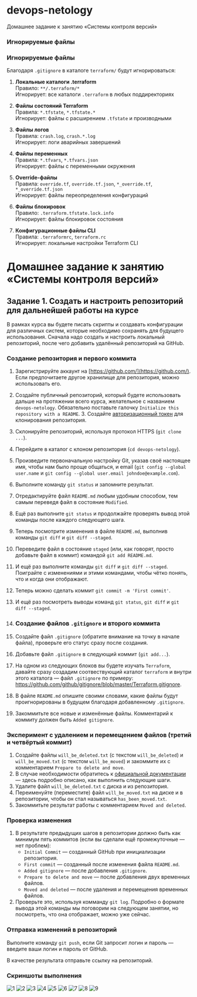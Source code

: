# devops-netology


Домашнее задание к занятию «Системы контроля версий»


### Игнорируемые файлы

### Игнорируемые файлы

Благодаря `.gitignore` в каталоге `terraform/` будут игнорироваться:

1. **Локальные каталоги .terraform**  
   Правило: `**/.terraform/*`  
   Игнорирует: все каталоги `.terraform` в любых поддиректориях

2. **Файлы состояний Terraform**  
   Правила: `*.tfstate`, `*.tfstate.*`  
   Игнорирует: файлы с расширением `.tfstate` и производными

3. **Файлы логов**  
   Правила: `crash.log`, `crash.*.log`  
   Игнорирует: логи аварийных завершений

4. **Файлы переменных**  
   Правила: `*.tfvars`, `*.tfvars.json`  
   Игнорирует: файлы с переменными окружения

5. **Override-файлы**  
   Правила: `override.tf`, `override.tf.json`, `*_override.tf`, `*_override.tf.json`  
   Игнорирует: файлы переопределения конфигураций

6. **Файлы блокировок**  
   Правило: `.terraform.tfstate.lock.info`  
   Игнорирует: файлы блокировок состояния

7. **Конфигурационные файлы CLI**  
   Правила: `.terraformrc`, `terraform.rc`  
   Игнорирует: локальные настройки Terraform CLI


# Домашнее задание к занятию «Системы контроля версий»
## Задание 1. Создать и настроить репозиторий для дальнейшей работы на курсе

В рамках курса вы будете писать скрипты и создавать конфигурации для различных систем, которые необходимо сохранять для будущего использования. 
Сначала надо создать и настроить локальный репозиторий, после чего добавить удалённый репозиторий на GitHub.

### Создание репозитория и первого коммита

1. Зарегистрируйте аккаунт на [https://github.com/](https://github.com/). Если предпочитаете другое хранилище для репозитория, можно использовать его.
2. Создайте публичный репозиторий, который будете использовать дальше на протяжении всего курса, желательное с названием `devops-netology`.
   Обязательно поставьте галочку `Initialize this repository with a README`.
   3. Создайте [авторизационный токен](https://docs.github.com/en/authentication/keeping-your-account-and-data-secure/creating-a-personal-access-token) для клонирования репозитория.
4. Склонируйте репозиторий, используя протокол HTTPS (`git clone ...`).
5. Перейдите в каталог с клоном репозитория (`cd devops-netology`).
6. Произведите первоначальную настройку Git, указав своё настоящее имя, чтобы нам было проще общаться, и email (`git config --global user.name` и `git config --global user.email johndoe@example.com`). 
7. Выполните команду `git status` и запомните результат.
8. Отредактируйте файл `README.md` любым удобным способом, тем самым переведя файл в состояние `Modified`.
9. Ещё раз выполните `git status` и продолжайте проверять вывод этой команды после каждого следующего шага. 
10. Теперь посмотрите изменения в файле `README.md`, выполнив команды `git diff` и `git diff --staged`.
11. Переведите файл в состояние `staged` (или, как говорят, просто добавьте файл в коммит) командой `git add README.md`.
12. И ещё раз выполните команды `git diff` и `git diff --staged`. Поиграйте с изменениями и этими командами, чтобы чётко понять, что и когда они отображают. 
13. Теперь можно сделать коммит `git commit -m 'First commit'`.
14. И ещё раз посмотреть выводы команд `git status`, `git diff` и `git diff --staged`.
15. ### Создание файлов `.gitignore` и второго коммита

1. Создайте файл `.gitignore` (обратите внимание на точку в начале файла), проверьте его статус сразу после создания. 
1. Добавьте файл `.gitignore` в следующий коммит (`git add...`).
1. На одном из следующих блоков вы будете изучать `Terraform`, давайте сразу создадим соотвествующий каталог `terraform` и внутри этого каталога — файл `.gitignore` по примеру: https://github.com/github/gitignore/blob/master/Terraform.gitignore.  
1. В файле `README.md` опишите своими словами, какие файлы будут проигнорированы в будущем благодаря добавленному `.gitignore`.
1. Закоммитьте все новые и изменённые файлы. Комментарий к коммиту должен быть `Added gitignore`.

### Эксперимент с удалением и перемещением файлов (третий и четвёртый коммит)

1. Создайте файлы `will_be_deleted.txt` (с текстом `will_be_deleted`) и `will_be_moved.txt` (с текстом `will_be_moved`) и закоммите их с комментарием `Prepare to delete and move`.
1. В случае необходимости обратитесь к [официальной документации](https://git-scm.com/book/ru/v2/Основы-Git-Запись-изменений-в-репозиторий) — здесь подробно описано, как выполнить следующие шаги. 
1. Удалите файл `will_be_deleted.txt` с диска и из репозитория. 
1. Переименуйте (переместите) файл `will_be_moved.txt` на диске и в репозитории, чтобы он стал называться `has_been_moved.txt`.
1. Закоммитьте результат работы с комментарием `Moved and deleted`.

### Проверка изменения

1. В результате предыдущих шагов в репозитории должно быть как минимум пять коммитов (если вы сделали ещё промежуточные — нет проблем):
    * `Initial Commit` — созданный GitHub при инициализации репозитория. 
    * `First commit` — созданный после изменения файла `README.md`.
    * `Added gitignore` — после добавления `.gitignore`.
    * `Prepare to delete and move` — после добавления двух временных файлов.
    * `Moved and deleted` — после удаления и перемещения временных файлов. 
2. Проверьте это, используя комманду `git log`. Подробно о формате вывода этой команды мы поговорим на следующем занятии, но посмотреть, что она отображает, можно уже сейчас.

### Отправка изменений в репозиторий

Выполните команду `git push`, если Git запросит логин и пароль — введите ваши логин и пароль от GitHub. 

В качестве результата отправьте ссылку на репозиторий. 

### Скриншоты выполнения
![1](https://github.com/Takarigua/devops-netology/blob/f55b053cad4b50446e18ae17547593c006b77380/screen/1.png)
![2](https://github.com/Takarigua/devops-netology/blob/f55b053cad4b50446e18ae17547593c006b77380/screen/2.png)
![3](https://github.com/Takarigua/devops-netology/blob/f55b053cad4b50446e18ae17547593c006b77380/screen/3.png)
![4](https://github.com/Takarigua/devops-netology/blob/f55b053cad4b50446e18ae17547593c006b77380/screen/4.png)
![5](https://github.com/Takarigua/devops-netology/blob/f55b053cad4b50446e18ae17547593c006b77380/screen/5.png)
![6](https://github.com/Takarigua/devops-netology/blob/f55b053cad4b50446e18ae17547593c006b77380/screen/6.png)
![7](https://github.com/Takarigua/devops-netology/blob/f55b053cad4b50446e18ae17547593c006b77380/screen/7.png)
![8](https://github.com/Takarigua/devops-netology/blob/f55b053cad4b50446e18ae17547593c006b77380/screen/8.png)
![9](https://github.com/Takarigua/devops-netology/blob/f55b053cad4b50446e18ae17547593c006b77380/screen/9.png)
